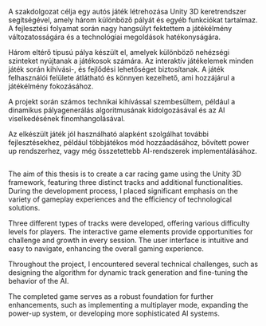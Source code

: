 A szakdolgozat célja egy autós játék létrehozása Unity 3D keretrendszer segítségével, amely három különböző pályát és egyéb funkciókat tartalmaz.
A fejlesztési folyamat során nagy hangsúlyt fektettem a játékélmény változatosságára és a technológiai megoldások hatékonyságára.

Három eltérő típusú pálya készült el, amelyek különböző nehézségi szinteket nyújtanak a játékosok számára. Az interaktív játékelemek minden játék során kihívási-, és fejlődési lehetőséget biztosítanak.
A játék felhasználói felülete átlátható és könnyen kezelhető, ami hozzájárul a játékélmény fokozásához.

A projekt során számos technikai kihívással szembesültem, például a dinamikus pályagenerálás algoritmusának kidolgozásával és az AI viselkedésének finomhangolásával.

Az elkészült játék jól használható alapként szolgálhat további fejlesztésekhez, például többjátékos mód hozzáadásához, bővített power up rendszerhez, vagy még összetettebb AI-rendszerek implementálásához.

##

The aim of this thesis is to create a car racing game using the Unity 3D framework, featuring three distinct tracks and additional functionalities. During the development
process, I placed significant emphasis on the variety of gameplay experiences and the
efficiency of technological solutions.

Three different types of tracks were developed, offering various difficulty levels
for players. The interactive game elements provide opportunities for challenge and
growth in every session.
The user interface is intuitive and easy to navigate, enhancing
the overall gaming experience.

Throughout the project, I encountered several technical challenges, such as
designing the algorithm for dynamic track generation and fine-tuning the behavior of the
AI.

The completed game serves as a robust foundation for further enhancements, such
as implementing a multiplayer mode, expanding the power-up system, or developing
more sophisticated AI systems.
